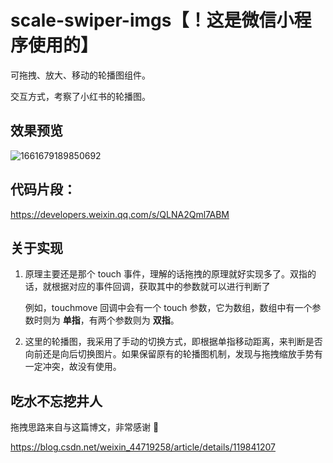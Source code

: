 # scale-swiper-imgs【！这是微信小程序使用的】
可拖拽、放大、移动的轮播图组件。

交互方式，考察了小红书的轮播图。

## 效果预览

![1661679189850692](/Users/zhangxiaoming/Desktop/scale-swiper-imgs/assets/1661679189850692.gif)



## 代码片段：

https://developers.weixin.qq.com/s/QLNA2Qml7ABM



## 关于实现

1. 原理主要还是那个 touch 事件，理解的话拖拽的原理就好实现多了。双指的话，就根据对应的事件回调，获取其中的参数就可以进行判断了

   例如，touchmove 回调中会有一个 touch 参数，它为数组，数组中有一个参数时则为 **单指**，有两个参数则为 **双指**。

2. 这里的轮播图，我采用了手动的切换方式，即根据单指移动距离，来判断是否向前还是向后切换图片。如果保留原有的轮播图机制，发现与拖拽缩放手势有一定冲突，故没有使用。



## 吃水不忘挖井人

拖拽思路来自与这篇博文，非常感谢 👏

https://blog.csdn.net/weixin_44719258/article/details/119841207